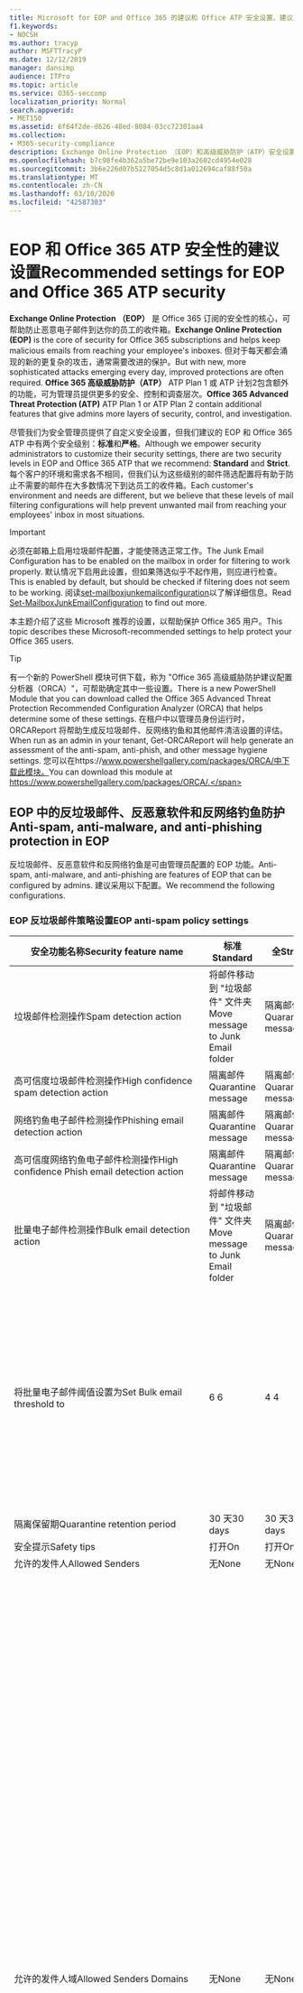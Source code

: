 ```yaml
---
title: Microsoft for EOP and Office 365 的建议和 Office ATP 安全设置、建议、发件人策略框架、基于域的邮件报告和符合性、域密钥识别的邮件、步骤、工作方式、安全基准和 EOP 的基准ATP 的基线，设置 ATP，设置 EOP，配置 ATP，配置 EOP，安全配置
f1.keywords:
- NOCSH
ms.author: tracyp
author: MSFTTracyP
ms.date: 12/12/2019
manager: dansimp
audience: ITPro
ms.topic: article
ms.service: O365-seccomp
localization_priority: Normal
search.appverid:
- MET150
ms.assetid: 6f64f2de-d626-48ed-8084-03cc72301aa4
ms.collection:
- M365-security-compliance
description: Exchange Online Protection （EOP）和高级威胁防护（ATP）安全设置的最佳实践是什么？ 有关标准保护的当前建议是什么？ 如果您想要更加严格，应使用什么？ 此外，如果您还使用高级威胁防护（ATP），还可以获得什么额外内容？
ms.openlocfilehash: b7c98fe4b362a5be72be9e103a2602cd4954e028
ms.sourcegitcommit: 3b6e226d07b5227054d5c8d1a012694caf88f50a
ms.translationtype: MT
ms.contentlocale: zh-CN
ms.lasthandoff: 03/10/2020
ms.locfileid: "42587303"
---
```

# <a name="recommended-settings-for-eop-and-office-365-atp-security"></a><span data-ttu-id="f3ae2-106">EOP 和 Office 365 ATP 安全性的建议设置</span><span class="sxs-lookup"><span data-stu-id="f3ae2-106">Recommended settings for EOP and Office 365 ATP security</span></span>

<span data-ttu-id="f3ae2-107">**Exchange Online Protection （EOP）** 是 Office 365 订阅的安全性的核心，可帮助防止恶意电子邮件到达你的员工的收件箱。</span><span class="sxs-lookup"><span data-stu-id="f3ae2-107">**Exchange Online Protection (EOP)** is the core of security for Office 365 subscriptions and helps keep malicious emails from reaching your employee's inboxes.</span></span> <span data-ttu-id="f3ae2-108">但对于每天都会涌现的新的更复杂的攻击，通常需要改进的保护。</span><span class="sxs-lookup"><span data-stu-id="f3ae2-108">But with new, more sophisticated attacks emerging every day, improved protections are often required.</span></span> <span data-ttu-id="f3ae2-109">**Office 365 高级威胁防护（ATP）** ATP Plan 1 或 ATP 计划2包含额外的功能，可为管理员提供更多的安全、控制和调查层次。</span><span class="sxs-lookup"><span data-stu-id="f3ae2-109">**Office 365 Advanced Threat Protection (ATP)** ATP Plan 1 or ATP Plan 2 contain additional features that give admins more layers of security, control, and investigation.</span></span>

<span data-ttu-id="f3ae2-110">尽管我们为安全管理员提供了自定义安全设置，但我们建议的 EOP 和 Office 365 ATP 中有两个安全级别：**标准**和**严格**。</span><span class="sxs-lookup"><span data-stu-id="f3ae2-110">Although we empower security administrators to customize their security settings, there are two security levels in EOP and Office 365 ATP that we recommend: **Standard** and **Strict**.</span></span> <span data-ttu-id="f3ae2-111">每个客户的环境和需求各不相同，但我们认为这些级别的邮件筛选配置将有助于防止不需要的邮件在大多数情况下到达员工的收件箱。</span><span class="sxs-lookup"><span data-stu-id="f3ae2-111">Each customer's environment and needs are different, but we believe that these levels of mail filtering configurations will help prevent unwanted mail from reaching your employees' inbox in most situations.</span></span>

> [!IMPORTANT]
> <span data-ttu-id="f3ae2-112">必须在邮箱上启用垃圾邮件配置，才能使筛选正常工作。</span><span class="sxs-lookup"><span data-stu-id="f3ae2-112">The Junk Email Configuration has to be enabled on the mailbox in order for filtering to work properly.</span></span> <span data-ttu-id="f3ae2-113">默认情况下启用此设置，但如果筛选似乎不起作用，则应进行检查。</span><span class="sxs-lookup"><span data-stu-id="f3ae2-113">This is enabled by default, but should be checked if filtering does not seem to be working.</span></span> <span data-ttu-id="f3ae2-114">阅读[set-mailboxjunkemailconfiguration](https://docs.microsoft.com/powershell/module/exchange/antispam-antimalware/set-mailboxjunkemailconfiguration)以了解详细信息。</span><span class="sxs-lookup"><span data-stu-id="f3ae2-114">Read [Set-MailboxJunkEmailConfiguration](https://docs.microsoft.com/powershell/module/exchange/antispam-antimalware/set-mailboxjunkemailconfiguration) to find out more.</span></span> 

<span data-ttu-id="f3ae2-115">本主题介绍了这些 Microsoft 推荐的设置，以帮助保护 Office 365 用户。</span><span class="sxs-lookup"><span data-stu-id="f3ae2-115">This topic describes these Microsoft-recommended settings to help protect your Office 365 users.</span></span>

> [!TIP]
> <span data-ttu-id="f3ae2-116">有一个新的 PowerShell 模块可供下载，称为 "Office 365 高级威胁防护建议配置分析器（ORCA）"，可帮助确定其中一些设置。</span><span class="sxs-lookup"><span data-stu-id="f3ae2-116">There is a new PowerShell Module that you can download called the Office 365 Advanced Threat Protection Recommended Configuration Analyzer (ORCA) that helps determine some of these settings.</span></span> <span data-ttu-id="f3ae2-117">在租户中以管理员身份运行时，ORCAReport 将帮助生成反垃圾邮件、反网络钓鱼和其他邮件清洁设置的评估。</span><span class="sxs-lookup"><span data-stu-id="f3ae2-117">When run as an admin in your tenant, Get-ORCAReport will help generate an assessment of the anti-spam, anti-phish, and other message hygiene settings.</span></span> <span data-ttu-id="f3ae2-118">您可以在https://www.powershellgallery.com/packages/ORCA/中下载此模块。</span><span class="sxs-lookup"><span data-stu-id="f3ae2-118">You can download this module at https://www.powershellgallery.com/packages/ORCA/.</span></span>

## <a name="anti-spam-anti-malware-and-anti-phishing-protection-in-eop"></a><span data-ttu-id="f3ae2-119">EOP 中的反垃圾邮件、反恶意软件和反网络钓鱼防护</span><span class="sxs-lookup"><span data-stu-id="f3ae2-119">Anti-spam, anti-malware, and anti-phishing protection in EOP</span></span>

<span data-ttu-id="f3ae2-120">反垃圾邮件、反恶意软件和反网络钓鱼是可由管理员配置的 EOP 功能。</span><span class="sxs-lookup"><span data-stu-id="f3ae2-120">Anti-spam, anti-malware, and anti-phishing are features of EOP that can be configured by admins.</span></span> <span data-ttu-id="f3ae2-121">建议采用以下配置。</span><span class="sxs-lookup"><span data-stu-id="f3ae2-121">We recommend the following configurations.</span></span>

### <a name="eop-anti-spam-policy-settings"></a><span data-ttu-id="f3ae2-122">EOP 反垃圾邮件策略设置</span><span class="sxs-lookup"><span data-stu-id="f3ae2-122">EOP anti-spam policy settings</span></span>

|<span data-ttu-id="f3ae2-123">安全功能名称</span><span class="sxs-lookup"><span data-stu-id="f3ae2-123">Security feature name</span></span>|<span data-ttu-id="f3ae2-124">标准</span><span class="sxs-lookup"><span data-stu-id="f3ae2-124">Standard</span></span>|<span data-ttu-id="f3ae2-125">全</span><span class="sxs-lookup"><span data-stu-id="f3ae2-125">Strict</span></span>|<span data-ttu-id="f3ae2-126">评论</span><span class="sxs-lookup"><span data-stu-id="f3ae2-126">Comment</span></span>|
|---------|---------|---------|---------|
|<span data-ttu-id="f3ae2-127">垃圾邮件检测操作</span><span class="sxs-lookup"><span data-stu-id="f3ae2-127">Spam detection action</span></span>|<span data-ttu-id="f3ae2-128">将邮件移动到 "垃圾邮件" 文件夹</span><span class="sxs-lookup"><span data-stu-id="f3ae2-128">Move message to Junk Email folder</span></span>|<span data-ttu-id="f3ae2-129">隔离邮件</span><span class="sxs-lookup"><span data-stu-id="f3ae2-129">Quarantine message</span></span>||
|<span data-ttu-id="f3ae2-130">高可信度垃圾邮件检测操作</span><span class="sxs-lookup"><span data-stu-id="f3ae2-130">High confidence spam detection action</span></span>|<span data-ttu-id="f3ae2-131">隔离邮件</span><span class="sxs-lookup"><span data-stu-id="f3ae2-131">Quarantine message</span></span>|<span data-ttu-id="f3ae2-132">隔离邮件</span><span class="sxs-lookup"><span data-stu-id="f3ae2-132">Quarantine message</span></span>||
|<span data-ttu-id="f3ae2-133">网络钓鱼电子邮件检测操作</span><span class="sxs-lookup"><span data-stu-id="f3ae2-133">Phishing email detection action</span></span>|<span data-ttu-id="f3ae2-134">隔离邮件</span><span class="sxs-lookup"><span data-stu-id="f3ae2-134">Quarantine message</span></span>|<span data-ttu-id="f3ae2-135">隔离邮件</span><span class="sxs-lookup"><span data-stu-id="f3ae2-135">Quarantine message</span></span>||
|<span data-ttu-id="f3ae2-136">高可信度网络钓鱼电子邮件检测操作</span><span class="sxs-lookup"><span data-stu-id="f3ae2-136">High confidence Phish email detection action</span></span>|<span data-ttu-id="f3ae2-137">隔离邮件</span><span class="sxs-lookup"><span data-stu-id="f3ae2-137">Quarantine message</span></span>|<span data-ttu-id="f3ae2-138">隔离邮件</span><span class="sxs-lookup"><span data-stu-id="f3ae2-138">Quarantine message</span></span>||
|<span data-ttu-id="f3ae2-139">批量电子邮件检测操作</span><span class="sxs-lookup"><span data-stu-id="f3ae2-139">Bulk email detection action</span></span>|<span data-ttu-id="f3ae2-140">将邮件移动到 "垃圾邮件" 文件夹</span><span class="sxs-lookup"><span data-stu-id="f3ae2-140">Move message to Junk Email folder</span></span>|<span data-ttu-id="f3ae2-141">隔离邮件</span><span class="sxs-lookup"><span data-stu-id="f3ae2-141">Quarantine message</span></span>||
|<span data-ttu-id="f3ae2-142">将批量电子邮件阈值设置为</span><span class="sxs-lookup"><span data-stu-id="f3ae2-142">Set Bulk email threshold to</span></span>|<span data-ttu-id="f3ae2-143">6 </span><span class="sxs-lookup"><span data-stu-id="f3ae2-143">6</span></span>|<span data-ttu-id="f3ae2-144">4 </span><span class="sxs-lookup"><span data-stu-id="f3ae2-144">4</span></span>|<span data-ttu-id="f3ae2-145">默认值为7，但我们建议您将其更改为6。</span><span class="sxs-lookup"><span data-stu-id="f3ae2-145">The default value is currently 7, but we recommend that you change it to 6.</span></span> <span data-ttu-id="f3ae2-146">有关详细信息，请参阅[批量投诉级别值](bulk-complaint-level-values.md)。</span><span class="sxs-lookup"><span data-stu-id="f3ae2-146">For details, see [Bulk Complaint Level values](bulk-complaint-level-values.md).</span></span>|
|<span data-ttu-id="f3ae2-147">隔离保留期</span><span class="sxs-lookup"><span data-stu-id="f3ae2-147">Quarantine retention period</span></span>|<span data-ttu-id="f3ae2-148">30 天</span><span class="sxs-lookup"><span data-stu-id="f3ae2-148">30 days</span></span>|<span data-ttu-id="f3ae2-149">30 天</span><span class="sxs-lookup"><span data-stu-id="f3ae2-149">30 days</span></span>||
|<span data-ttu-id="f3ae2-150">安全提示</span><span class="sxs-lookup"><span data-stu-id="f3ae2-150">Safety tips</span></span>|<span data-ttu-id="f3ae2-151">打开</span><span class="sxs-lookup"><span data-stu-id="f3ae2-151">On</span></span>|<span data-ttu-id="f3ae2-152">打开</span><span class="sxs-lookup"><span data-stu-id="f3ae2-152">On</span></span>||
|<span data-ttu-id="f3ae2-153">允许的发件人</span><span class="sxs-lookup"><span data-stu-id="f3ae2-153">Allowed Senders</span></span>|<span data-ttu-id="f3ae2-154">无</span><span class="sxs-lookup"><span data-stu-id="f3ae2-154">None</span></span>|<span data-ttu-id="f3ae2-155">无</span><span class="sxs-lookup"><span data-stu-id="f3ae2-155">None</span></span>||
|<span data-ttu-id="f3ae2-156">允许的发件人域</span><span class="sxs-lookup"><span data-stu-id="f3ae2-156">Allowed Senders Domains</span></span>|<span data-ttu-id="f3ae2-157">无</span><span class="sxs-lookup"><span data-stu-id="f3ae2-157">None</span></span>|<span data-ttu-id="f3ae2-158">无</span><span class="sxs-lookup"><span data-stu-id="f3ae2-158">None</span></span>|<span data-ttu-id="f3ae2-159">不需要将您拥有的域（也称为 "_接受的域_"）添加到允许的发件人列表中。</span><span class="sxs-lookup"><span data-stu-id="f3ae2-159">Adding domains that you own (also known as _accepted domains_) to the allowed senders list is not required.</span></span> <span data-ttu-id="f3ae2-160">事实上，它被认为是高风险，因为它会给不良参与者带来机会，以向您发送邮件，否则将被筛选掉。在 "**反垃圾邮件设置**" 页上的安全性 & 合规性中心中使用[欺骗智能](learn-about-spoof-intelligence.md)，以查看所有哄骗的发件人是组织中的域，还是哄骗外部域。</span><span class="sxs-lookup"><span data-stu-id="f3ae2-160">In fact, it's considered high risk since it creates opportunities for bad actors to send you mail that would otherwise be filtered out. Use [spoof intelligence](learn-about-spoof-intelligence.md) in the Security & Compliance Center on the **Anti-spam settings** page to review all senders who are spoofing either domains that are part of your organization, or spoofing external domains.</span></span>|
|<span data-ttu-id="f3ae2-161">阻止的发件人</span><span class="sxs-lookup"><span data-stu-id="f3ae2-161">Blocked Senders</span></span>|<span data-ttu-id="f3ae2-162">无</span><span class="sxs-lookup"><span data-stu-id="f3ae2-162">None</span></span>|<span data-ttu-id="f3ae2-163">无</span><span class="sxs-lookup"><span data-stu-id="f3ae2-163">None</span></span>||
|<span data-ttu-id="f3ae2-164">阻止的发件人域</span><span class="sxs-lookup"><span data-stu-id="f3ae2-164">Blocked Senders domains</span></span>|<span data-ttu-id="f3ae2-165">无</span><span class="sxs-lookup"><span data-stu-id="f3ae2-165">None</span></span>|<span data-ttu-id="f3ae2-166">无</span><span class="sxs-lookup"><span data-stu-id="f3ae2-166">None</span></span>||
|<span data-ttu-id="f3ae2-167">最终用户垃圾邮件通知频率</span><span class="sxs-lookup"><span data-stu-id="f3ae2-167">End user spam notification frequency</span></span>|<span data-ttu-id="f3ae2-168">已启用</span><span class="sxs-lookup"><span data-stu-id="f3ae2-168">Enabled</span></span>|<span data-ttu-id="f3ae2-169">已启用</span><span class="sxs-lookup"><span data-stu-id="f3ae2-169">Enabled</span></span>|<span data-ttu-id="f3ae2-170">3 天</span><span class="sxs-lookup"><span data-stu-id="f3ae2-170">3 days</span></span>|
|<span data-ttu-id="f3ae2-171">零小时自动清除</span><span class="sxs-lookup"><span data-stu-id="f3ae2-171">Zero Hour auto purge</span></span>|<span data-ttu-id="f3ae2-172">打开</span><span class="sxs-lookup"><span data-stu-id="f3ae2-172">On</span></span>|<span data-ttu-id="f3ae2-173">打开</span><span class="sxs-lookup"><span data-stu-id="f3ae2-173">On</span></span>|<span data-ttu-id="f3ae2-174">对于垃圾邮件和网络钓鱼 ZAP</span><span class="sxs-lookup"><span data-stu-id="f3ae2-174">For both Spam and Phish ZAP</span></span>|
|<span data-ttu-id="f3ae2-175">MarkAsSpamBulkMail</span><span class="sxs-lookup"><span data-stu-id="f3ae2-175">MarkAsSpamBulkMail</span></span>|<span data-ttu-id="f3ae2-176">打开</span><span class="sxs-lookup"><span data-stu-id="f3ae2-176">On</span></span>|<span data-ttu-id="f3ae2-177">打开</span><span class="sxs-lookup"><span data-stu-id="f3ae2-177">On</span></span>|<span data-ttu-id="f3ae2-178">此设置仅在 PowerShell 中可用</span><span class="sxs-lookup"><span data-stu-id="f3ae2-178">This setting is only available in PowerShell</span></span>|

<span data-ttu-id="f3ae2-179">在被称为高级垃圾邮件筛选器（ASF）的反垃圾邮件策略中，有几个其他参数处于弃用的过程中。</span><span class="sxs-lookup"><span data-stu-id="f3ae2-179">There are several other parameters in the Anti-spam policy called Advanced Spam filter (ASF) that are in the process of being deprecated.</span></span> <span data-ttu-id="f3ae2-180">有关这些功能的折旧时间线的详细信息，将在本主题之外进行传递。</span><span class="sxs-lookup"><span data-stu-id="f3ae2-180">More information on the timelines for the depreciation of these features will be communicated outside of this topic.</span></span>

<span data-ttu-id="f3ae2-181">我们建议您为标准和严格**级别关闭这些**设置：</span><span class="sxs-lookup"><span data-stu-id="f3ae2-181">We recommend that you turn these settings **OFF** for both Standard and Strict levels:</span></span>

|<span data-ttu-id="f3ae2-182">安全功能名称</span><span class="sxs-lookup"><span data-stu-id="f3ae2-182">Security feature name</span></span>|<span data-ttu-id="f3ae2-183">备注</span><span class="sxs-lookup"><span data-stu-id="f3ae2-183">Comments</span></span>|
|---------|---------|
|<span data-ttu-id="f3ae2-184">IncreaseScoreWithImageLinks</span><span class="sxs-lookup"><span data-stu-id="f3ae2-184">IncreaseScoreWithImageLinks</span></span>||
|<span data-ttu-id="f3ae2-185">IncreaseScoreWithNumericIps</span><span class="sxs-lookup"><span data-stu-id="f3ae2-185">IncreaseScoreWithNumericIps</span></span>||
|<span data-ttu-id="f3ae2-186">IncreaseScoreWithRedirectToOtherPort</span><span class="sxs-lookup"><span data-stu-id="f3ae2-186">IncreaseScoreWithRedirectToOtherPort</span></span>||
|<span data-ttu-id="f3ae2-187">IncreaseScoreWithBizOrInfoUrls</span><span class="sxs-lookup"><span data-stu-id="f3ae2-187">IncreaseScoreWithBizOrInfoUrls</span></span>||
|<span data-ttu-id="f3ae2-188">MarkAsSpamEmptyMessages</span><span class="sxs-lookup"><span data-stu-id="f3ae2-188">MarkAsSpamEmptyMessages</span></span>||
|<span data-ttu-id="f3ae2-189">MarkAsSpamJavaScriptInHtml</span><span class="sxs-lookup"><span data-stu-id="f3ae2-189">MarkAsSpamJavaScriptInHtml</span></span>||
|<span data-ttu-id="f3ae2-190">MarkAsSpamFramesInHtml</span><span class="sxs-lookup"><span data-stu-id="f3ae2-190">MarkAsSpamFramesInHtml</span></span>||
|<span data-ttu-id="f3ae2-191">MarkAsSpamObjectTagsInHtml</span><span class="sxs-lookup"><span data-stu-id="f3ae2-191">MarkAsSpamObjectTagsInHtml</span></span>||
|<span data-ttu-id="f3ae2-192">MarkAsSpamEmbedTagsInHtml</span><span class="sxs-lookup"><span data-stu-id="f3ae2-192">MarkAsSpamEmbedTagsInHtml</span></span>||
|<span data-ttu-id="f3ae2-193">MarkAsSpamFormTagsInHtml</span><span class="sxs-lookup"><span data-stu-id="f3ae2-193">MarkAsSpamFormTagsInHtml</span></span>||
|<span data-ttu-id="f3ae2-194">MarkAsSpamWebBugsInHtml</span><span class="sxs-lookup"><span data-stu-id="f3ae2-194">MarkAsSpamWebBugsInHtml</span></span>||
|<span data-ttu-id="f3ae2-195">MarkAsSpamSensitiveWordList</span><span class="sxs-lookup"><span data-stu-id="f3ae2-195">MarkAsSpamSensitiveWordList</span></span>||
|<span data-ttu-id="f3ae2-196">MarkAsSpamFromAddressAuthFail</span><span class="sxs-lookup"><span data-stu-id="f3ae2-196">MarkAsSpamFromAddressAuthFail</span></span>||
|<span data-ttu-id="f3ae2-197">MarkAsSpamNdrBackscatter</span><span class="sxs-lookup"><span data-stu-id="f3ae2-197">MarkAsSpamNdrBackscatter</span></span>||
|<span data-ttu-id="f3ae2-198">MarkAsSpamSpfRecordHardFail</span><span class="sxs-lookup"><span data-stu-id="f3ae2-198">MarkAsSpamSpfRecordHardFail</span></span>||

#### <a name="eop-outbound-spam-filter-policy-settings"></a><span data-ttu-id="f3ae2-199">EOP 出站垃圾邮件筛选器策略设置</span><span class="sxs-lookup"><span data-stu-id="f3ae2-199">EOP outbound spam filter policy settings</span></span>

|<span data-ttu-id="f3ae2-200">安全功能名称</span><span class="sxs-lookup"><span data-stu-id="f3ae2-200">Security feature name</span></span>|<span data-ttu-id="f3ae2-201">标准</span><span class="sxs-lookup"><span data-stu-id="f3ae2-201">Standard</span></span>|<span data-ttu-id="f3ae2-202">全</span><span class="sxs-lookup"><span data-stu-id="f3ae2-202">Strict</span></span>|<span data-ttu-id="f3ae2-203">评论</span><span class="sxs-lookup"><span data-stu-id="f3ae2-203">Comment</span></span>|
|---------|---------|---------|---------|
|<span data-ttu-id="f3ae2-204">出站垃圾邮件策略收件人限制-外部每小时限制</span><span class="sxs-lookup"><span data-stu-id="f3ae2-204">Outbound spam policy Recipient Limits - External hourly limit</span></span>|<span data-ttu-id="f3ae2-205">500</span><span class="sxs-lookup"><span data-stu-id="f3ae2-205">500</span></span>|<span data-ttu-id="f3ae2-206">400</span><span class="sxs-lookup"><span data-stu-id="f3ae2-206">400</span></span>||
|<span data-ttu-id="f3ae2-207">出站垃圾邮件策略收件人限制-内部每小时限制</span><span class="sxs-lookup"><span data-stu-id="f3ae2-207">Outbound spam policy Recipient Limits - Internal hourly limit</span></span>|<span data-ttu-id="f3ae2-208">1000</span><span class="sxs-lookup"><span data-stu-id="f3ae2-208">1000</span></span>|<span data-ttu-id="f3ae2-209">800</span><span class="sxs-lookup"><span data-stu-id="f3ae2-209">800</span></span>||
|<span data-ttu-id="f3ae2-210">出站垃圾邮件策略收件人限制-每日限制</span><span class="sxs-lookup"><span data-stu-id="f3ae2-210">Outbound spam policy Recipient Limits - Daily limit</span></span>|<span data-ttu-id="f3ae2-211">1000</span><span class="sxs-lookup"><span data-stu-id="f3ae2-211">1000</span></span>|<span data-ttu-id="f3ae2-212">800</span><span class="sxs-lookup"><span data-stu-id="f3ae2-212">800</span></span>||
|<span data-ttu-id="f3ae2-213">用户超出限制时的操作</span><span class="sxs-lookup"><span data-stu-id="f3ae2-213">Action when a user exceeds the limits</span></span>|<span data-ttu-id="f3ae2-214">限制用户发送邮件</span><span class="sxs-lookup"><span data-stu-id="f3ae2-214">Restrict the user from sending mail</span></span>|<span data-ttu-id="f3ae2-215">限制用户发送邮件</span><span class="sxs-lookup"><span data-stu-id="f3ae2-215">Restrict the user from sending mail</span></span>||

### <a name="eop-anti-malware-policy-settings"></a><span data-ttu-id="f3ae2-216">EOP 反恶意软件策略设置</span><span class="sxs-lookup"><span data-stu-id="f3ae2-216">EOP anti-malware policy settings</span></span>

|<span data-ttu-id="f3ae2-217">安全功能名称</span><span class="sxs-lookup"><span data-stu-id="f3ae2-217">Security feature name</span></span>|<span data-ttu-id="f3ae2-218">标准</span><span class="sxs-lookup"><span data-stu-id="f3ae2-218">Standard</span></span>|<span data-ttu-id="f3ae2-219">全</span><span class="sxs-lookup"><span data-stu-id="f3ae2-219">Strict</span></span>|<span data-ttu-id="f3ae2-220">评论</span><span class="sxs-lookup"><span data-stu-id="f3ae2-220">Comment</span></span>|
|---------|---------|---------|---------|
|<span data-ttu-id="f3ae2-221">恶意软件检测响应</span><span class="sxs-lookup"><span data-stu-id="f3ae2-221">Malware Detection Response</span></span>|<span data-ttu-id="f3ae2-222">否</span><span class="sxs-lookup"><span data-stu-id="f3ae2-222">No</span></span>|<span data-ttu-id="f3ae2-223">否</span><span class="sxs-lookup"><span data-stu-id="f3ae2-223">No</span></span>|<span data-ttu-id="f3ae2-224">如果在电子邮件附件中检测到恶意软件，邮件将被隔离，并且只能由管理员释放。</span><span class="sxs-lookup"><span data-stu-id="f3ae2-224">If malware is detected in an email attachment, the message will be quarantined and can be released only by an admin.</span></span>|
|<span data-ttu-id="f3ae2-225">用于阻止可疑文件类型的 "常见附件类型筛选器"</span><span class="sxs-lookup"><span data-stu-id="f3ae2-225">"Common Attachment Types Filter" for blocking suspicious file types</span></span>|<span data-ttu-id="f3ae2-226">打开</span><span class="sxs-lookup"><span data-stu-id="f3ae2-226">On</span></span>|<span data-ttu-id="f3ae2-227">打开</span><span class="sxs-lookup"><span data-stu-id="f3ae2-227">On</span></span>||
|<span data-ttu-id="f3ae2-228">恶意软件零小时自动清除</span><span class="sxs-lookup"><span data-stu-id="f3ae2-228">Malware Zero-hour Auto Purge</span></span>|<span data-ttu-id="f3ae2-229">打开</span><span class="sxs-lookup"><span data-stu-id="f3ae2-229">On</span></span>|<span data-ttu-id="f3ae2-230">打开</span><span class="sxs-lookup"><span data-stu-id="f3ae2-230">On</span></span>||
|<span data-ttu-id="f3ae2-231">通知内部发件人未送达邮件</span><span class="sxs-lookup"><span data-stu-id="f3ae2-231">Notify internal senders of the undelivered message</span></span>|<span data-ttu-id="f3ae2-232">Disabled</span><span class="sxs-lookup"><span data-stu-id="f3ae2-232">Disabled</span></span>|<span data-ttu-id="f3ae2-233">Disabled</span><span class="sxs-lookup"><span data-stu-id="f3ae2-233">Disabled</span></span>||
|<span data-ttu-id="f3ae2-234">通知外部发件人未送达的邮件</span><span class="sxs-lookup"><span data-stu-id="f3ae2-234">Notify external senders of the undelivered message</span></span>|<span data-ttu-id="f3ae2-235">Disabled</span><span class="sxs-lookup"><span data-stu-id="f3ae2-235">Disabled</span></span>|<span data-ttu-id="f3ae2-236">Disabled</span><span class="sxs-lookup"><span data-stu-id="f3ae2-236">Disabled</span></span>||

### <a name="eop-anti-phishing-policy-settings"></a><span data-ttu-id="f3ae2-237">EOP 反网络钓鱼策略设置</span><span class="sxs-lookup"><span data-stu-id="f3ae2-237">EOP anti-phishing policy settings</span></span>

|<span data-ttu-id="f3ae2-238">安全功能名称</span><span class="sxs-lookup"><span data-stu-id="f3ae2-238">Security feature name</span></span>|<span data-ttu-id="f3ae2-239">标准</span><span class="sxs-lookup"><span data-stu-id="f3ae2-239">Standard</span></span>|<span data-ttu-id="f3ae2-240">全</span><span class="sxs-lookup"><span data-stu-id="f3ae2-240">Strict</span></span>|<span data-ttu-id="f3ae2-241">评论</span><span class="sxs-lookup"><span data-stu-id="f3ae2-241">Comment</span></span>|
|---------|---------|---------|---------|
|<span data-ttu-id="f3ae2-242">启用反欺骗保护</span><span class="sxs-lookup"><span data-stu-id="f3ae2-242">Enable anti-spoofing protection</span></span>|<span data-ttu-id="f3ae2-243">打开</span><span class="sxs-lookup"><span data-stu-id="f3ae2-243">On</span></span>|<span data-ttu-id="f3ae2-244">打开</span><span class="sxs-lookup"><span data-stu-id="f3ae2-244">On</span></span>||
|<span data-ttu-id="f3ae2-245">启用未经身份验证的发件人（标记）</span><span class="sxs-lookup"><span data-stu-id="f3ae2-245">Enable Unauthenticated Sender (tagging)</span></span>|<span data-ttu-id="f3ae2-246">打开</span><span class="sxs-lookup"><span data-stu-id="f3ae2-246">On</span></span>|<span data-ttu-id="f3ae2-247">打开</span><span class="sxs-lookup"><span data-stu-id="f3ae2-247">On</span></span>||
|<span data-ttu-id="f3ae2-248">如果电子邮件由不允许欺骗您的域的人发送</span><span class="sxs-lookup"><span data-stu-id="f3ae2-248">If email is sent by someone who's not allowed to spoof your domain</span></span>|<span data-ttu-id="f3ae2-249">将邮件移到收件人的 "垃圾邮件" 文件夹</span><span class="sxs-lookup"><span data-stu-id="f3ae2-249">Move message to the recipients' Junk Email folders</span></span>|<span data-ttu-id="f3ae2-250">隔离邮件</span><span class="sxs-lookup"><span data-stu-id="f3ae2-250">Quarantine the message</span></span>||

## <a name="office-365-advanced-threat-protection-security"></a><span data-ttu-id="f3ae2-251">Office 365 高级威胁防护安全</span><span class="sxs-lookup"><span data-stu-id="f3ae2-251">Office 365 Advanced Threat Protection security</span></span>

<span data-ttu-id="f3ae2-252">Office 365 高级威胁防护（ATP）订阅带来了更多的安全优势。</span><span class="sxs-lookup"><span data-stu-id="f3ae2-252">Additional security benefits come with an Office 365 Advanced Threat Protection (ATP) subscription.</span></span> <span data-ttu-id="f3ae2-253">有关最新的新闻和信息，可以查看[Office 365 ATP 中的新增功能](whats-new-in-office-365-atp.md)。</span><span class="sxs-lookup"><span data-stu-id="f3ae2-253">For the latest news and information, you can see [What's new in Office 365 ATP](whats-new-in-office-365-atp.md).</span></span>

<span data-ttu-id="f3ae2-254">Office 365 ATP 包括安全附件和安全链接策略，以防止电子邮件发送潜在的恶意附件，并防止用户单击可能不安全的 Url。</span><span class="sxs-lookup"><span data-stu-id="f3ae2-254">Office 365 ATP includes the Safe Attachment and Safe Links policies to prevent email with potentially malicious attachments from being delivered, and to keep users from clicking potentially unsafe URLs.</span></span>

> [!IMPORTANT]
> <span data-ttu-id="f3ae2-255">高级反网络钓鱼是 Office 365 ATP 订阅的好处之一。</span><span class="sxs-lookup"><span data-stu-id="f3ae2-255">Advanced anti-phishing is one of the benefits of an Office 365 ATP subscription.</span></span> <span data-ttu-id="f3ae2-256">尽管它在默认情况下处于启用状态，但***必须***至少配置一个反网络钓鱼策略，然后它才能开始筛选邮件。</span><span class="sxs-lookup"><span data-stu-id="f3ae2-256">Although it's enabled by default, you ***must*** configure at least one anti-phishing policy before it can start filtering mail.</span></span> <span data-ttu-id="f3ae2-257">忘记配置反网络钓鱼策略可能会使用户暴露风险的电子邮件。</span><span class="sxs-lookup"><span data-stu-id="f3ae2-257">Forgetting to configure anti-phishing policies could exposes users to risky emails.</span></span> <span data-ttu-id="f3ae2-258">在添加 Office 365 ATP 订阅后，请务必配置您的反网络钓鱼策略。</span><span class="sxs-lookup"><span data-stu-id="f3ae2-258">Be sure to configure your anti-phishing policies after you add an Office 365 ATP subscription.</span></span>

<span data-ttu-id="f3ae2-259">如果你已将 Office 365 ATP 订阅添加到你的 EOP，请设置以下配置。</span><span class="sxs-lookup"><span data-stu-id="f3ae2-259">If you've added an Office 365 ATP subscription to your EOP, set the following configurations.</span></span>

### <a name="office-atp-anti-phishing-policy-settings"></a><span data-ttu-id="f3ae2-260">Office ATP 反网络钓鱼策略设置</span><span class="sxs-lookup"><span data-stu-id="f3ae2-260">Office ATP anti-phishing policy settings</span></span>

<span data-ttu-id="f3ae2-261">EOP 客户将获得上文所述的基本反网络钓鱼，但 Office 365 ATP 包含更多的功能和控制，可帮助预防、检测和补救攻击。</span><span class="sxs-lookup"><span data-stu-id="f3ae2-261">EOP customers get basic anti-phishing as previously described, but Office 365 ATP includes more features and control to help prevent, detect, and remediate against attacks.</span></span>

|<span data-ttu-id="f3ae2-262">模拟安全功能名称</span><span class="sxs-lookup"><span data-stu-id="f3ae2-262">Impersonation security feature name</span></span>|<span data-ttu-id="f3ae2-263">标准</span><span class="sxs-lookup"><span data-stu-id="f3ae2-263">Standard</span></span>|<span data-ttu-id="f3ae2-264">全</span><span class="sxs-lookup"><span data-stu-id="f3ae2-264">Strict</span></span>|<span data-ttu-id="f3ae2-265">评论</span><span class="sxs-lookup"><span data-stu-id="f3ae2-265">Comment</span></span>|
|---------|---------|---------|---------|
|<span data-ttu-id="f3ae2-266">（编辑模拟策略）添加要保护的用户</span><span class="sxs-lookup"><span data-stu-id="f3ae2-266">(Edit impersonation policy) Add users to protect</span></span>|<span data-ttu-id="f3ae2-267">打开</span><span class="sxs-lookup"><span data-stu-id="f3ae2-267">On</span></span>|<span data-ttu-id="f3ae2-268">打开</span><span class="sxs-lookup"><span data-stu-id="f3ae2-268">On</span></span>|<span data-ttu-id="f3ae2-269">取决于您的组织，但我们建议在关键角色中添加用户。</span><span class="sxs-lookup"><span data-stu-id="f3ae2-269">Depends on your organization, but we recommend adding users in key roles.</span></span> <span data-ttu-id="f3ae2-270">在内部，这些可能是 CEO、CFO 和其他高级领导者。</span><span class="sxs-lookup"><span data-stu-id="f3ae2-270">Internally, these might be your CEO, CFO, and other senior leaders.</span></span> <span data-ttu-id="f3ae2-271">在外部，这些可以包括理事会成员或董事会。</span><span class="sxs-lookup"><span data-stu-id="f3ae2-271">Externally, these could include council members or your board of directors.</span></span>|
|<span data-ttu-id="f3ae2-272">（编辑模拟策略）自动包括我自己的域</span><span class="sxs-lookup"><span data-stu-id="f3ae2-272">(Edit impersonation policy) Automatically include the domains I own</span></span>|<span data-ttu-id="f3ae2-273">打开</span><span class="sxs-lookup"><span data-stu-id="f3ae2-273">On</span></span>|<span data-ttu-id="f3ae2-274">打开</span><span class="sxs-lookup"><span data-stu-id="f3ae2-274">On</span></span>||
|<span data-ttu-id="f3ae2-275">（编辑模拟策略）包含自定义域</span><span class="sxs-lookup"><span data-stu-id="f3ae2-275">(Edit impersonation policy) Include custom domains</span></span>|<span data-ttu-id="f3ae2-276">打开</span><span class="sxs-lookup"><span data-stu-id="f3ae2-276">On</span></span>|<span data-ttu-id="f3ae2-277">打开</span><span class="sxs-lookup"><span data-stu-id="f3ae2-277">On</span></span>|<span data-ttu-id="f3ae2-278">取决于您的组织，但我们建议添加与您不拥有的大多数进行交互的域。</span><span class="sxs-lookup"><span data-stu-id="f3ae2-278">Depends on your organization, but we recommend adding domains you interact with most that you don't own.</span></span>|
|<span data-ttu-id="f3ae2-279">如果由指定的模拟用户发送电子邮件</span><span class="sxs-lookup"><span data-stu-id="f3ae2-279">If email is sent by an impersonated user you specified</span></span>|<span data-ttu-id="f3ae2-280">隔离邮件</span><span class="sxs-lookup"><span data-stu-id="f3ae2-280">Quarantine the message</span></span>|<span data-ttu-id="f3ae2-281">隔离邮件</span><span class="sxs-lookup"><span data-stu-id="f3ae2-281">Quarantine the message</span></span>||
|<span data-ttu-id="f3ae2-282">如果你指定的模拟域发送了电子邮件</span><span class="sxs-lookup"><span data-stu-id="f3ae2-282">If email is sent by an impersonated domain you specified</span></span>|<span data-ttu-id="f3ae2-283">隔离邮件</span><span class="sxs-lookup"><span data-stu-id="f3ae2-283">Quarantine the message</span></span>|<span data-ttu-id="f3ae2-284">隔离邮件</span><span class="sxs-lookup"><span data-stu-id="f3ae2-284">Quarantine the message</span></span>||
|<span data-ttu-id="f3ae2-285">为模拟用户显示提示</span><span class="sxs-lookup"><span data-stu-id="f3ae2-285">Show tip for impersonated users</span></span>|<span data-ttu-id="f3ae2-286">打开</span><span class="sxs-lookup"><span data-stu-id="f3ae2-286">On</span></span>|<span data-ttu-id="f3ae2-287">打开</span><span class="sxs-lookup"><span data-stu-id="f3ae2-287">On</span></span>||
|<span data-ttu-id="f3ae2-288">显示模拟域的提示</span><span class="sxs-lookup"><span data-stu-id="f3ae2-288">Show tip for impersonated domains</span></span>|<span data-ttu-id="f3ae2-289">打开</span><span class="sxs-lookup"><span data-stu-id="f3ae2-289">On</span></span>|<span data-ttu-id="f3ae2-290">打开</span><span class="sxs-lookup"><span data-stu-id="f3ae2-290">On</span></span>||
|<span data-ttu-id="f3ae2-291">显示不正常字符的提示</span><span class="sxs-lookup"><span data-stu-id="f3ae2-291">Show tip for unusual characters</span></span>|<span data-ttu-id="f3ae2-292">打开</span><span class="sxs-lookup"><span data-stu-id="f3ae2-292">On</span></span>|<span data-ttu-id="f3ae2-293">打开</span><span class="sxs-lookup"><span data-stu-id="f3ae2-293">On</span></span>||
|<span data-ttu-id="f3ae2-294">启用邮箱智能</span><span class="sxs-lookup"><span data-stu-id="f3ae2-294">Enable Mailbox intelligence</span></span>|<span data-ttu-id="f3ae2-295">打开</span><span class="sxs-lookup"><span data-stu-id="f3ae2-295">On</span></span>|<span data-ttu-id="f3ae2-296">打开</span><span class="sxs-lookup"><span data-stu-id="f3ae2-296">On</span></span>||
|<span data-ttu-id="f3ae2-297">启用基于邮箱智能的模拟保护</span><span class="sxs-lookup"><span data-stu-id="f3ae2-297">Enable Mailbox intelligence based impersonation protection</span></span>|<span data-ttu-id="f3ae2-298">打开</span><span class="sxs-lookup"><span data-stu-id="f3ae2-298">On</span></span>|<span data-ttu-id="f3ae2-299">打开</span><span class="sxs-lookup"><span data-stu-id="f3ae2-299">On</span></span>||
|<span data-ttu-id="f3ae2-300">如果由邮箱智能保护的模拟用户发送电子邮件</span><span class="sxs-lookup"><span data-stu-id="f3ae2-300">If email is sent by an impersonated user protected by mailbox intelligence</span></span>|<span data-ttu-id="f3ae2-301">将邮件移到收件人的 "垃圾邮件" 文件夹</span><span class="sxs-lookup"><span data-stu-id="f3ae2-301">Move message to the recipients' Junk Email folders</span></span>|<span data-ttu-id="f3ae2-302">隔离邮件</span><span class="sxs-lookup"><span data-stu-id="f3ae2-302">Quarantine the message</span></span>||
|<span data-ttu-id="f3ae2-303">（编辑模拟策略）添加受信任的发件人和域</span><span class="sxs-lookup"><span data-stu-id="f3ae2-303">(Edit impersonation policy) Add trusted senders and domains</span></span>|<span data-ttu-id="f3ae2-304">无</span><span class="sxs-lookup"><span data-stu-id="f3ae2-304">None</span></span>|<span data-ttu-id="f3ae2-305">无</span><span class="sxs-lookup"><span data-stu-id="f3ae2-305">None</span></span>|<span data-ttu-id="f3ae2-306">取决于您的组织，但我们建议您添加由于仅模拟而不是其他筛选器而错误地将其标记为网络钓鱼的用户或域。</span><span class="sxs-lookup"><span data-stu-id="f3ae2-306">Depends on your organization, but we recommend adding users or domains that incorrectly get marked as phish due to impersonation only and not other filters.</span></span>|

|<span data-ttu-id="f3ae2-307">欺骗安全功能名称</span><span class="sxs-lookup"><span data-stu-id="f3ae2-307">Spoof security feature name</span></span>|<span data-ttu-id="f3ae2-308">标准</span><span class="sxs-lookup"><span data-stu-id="f3ae2-308">Standard</span></span>|<span data-ttu-id="f3ae2-309">全</span><span class="sxs-lookup"><span data-stu-id="f3ae2-309">Strict</span></span>|<span data-ttu-id="f3ae2-310">评论</span><span class="sxs-lookup"><span data-stu-id="f3ae2-310">Comment</span></span>|
|---------|---------|---------|---------|
|<span data-ttu-id="f3ae2-311">启用反欺骗保护</span><span class="sxs-lookup"><span data-stu-id="f3ae2-311">Enable anti-spoofing protection</span></span>|<span data-ttu-id="f3ae2-312">打开</span><span class="sxs-lookup"><span data-stu-id="f3ae2-312">On</span></span>|<span data-ttu-id="f3ae2-313">打开</span><span class="sxs-lookup"><span data-stu-id="f3ae2-313">On</span></span>||
|<span data-ttu-id="f3ae2-314">启用未经身份验证的发件人（标记）</span><span class="sxs-lookup"><span data-stu-id="f3ae2-314">Enable Unauthenticated Sender (tagging)</span></span>|<span data-ttu-id="f3ae2-315">打开</span><span class="sxs-lookup"><span data-stu-id="f3ae2-315">On</span></span>|<span data-ttu-id="f3ae2-316">打开</span><span class="sxs-lookup"><span data-stu-id="f3ae2-316">On</span></span>||
|<span data-ttu-id="f3ae2-317">如果电子邮件由不允许欺骗您的域的人发送</span><span class="sxs-lookup"><span data-stu-id="f3ae2-317">If email is sent by someone who's not allowed to spoof your domain</span></span>|<span data-ttu-id="f3ae2-318">将邮件移到收件人的 "垃圾邮件" 文件夹</span><span class="sxs-lookup"><span data-stu-id="f3ae2-318">Move message to the recipients' Junk Email folders</span></span>|<span data-ttu-id="f3ae2-319">隔离邮件</span><span class="sxs-lookup"><span data-stu-id="f3ae2-319">Quarantine the message</span></span>||
|<span data-ttu-id="f3ae2-320">EnableSuspiciousSafetyTip</span><span class="sxs-lookup"><span data-stu-id="f3ae2-320">EnableSuspiciousSafetyTip</span></span>|<span data-ttu-id="f3ae2-321">False</span><span class="sxs-lookup"><span data-stu-id="f3ae2-321">False</span></span>|<span data-ttu-id="f3ae2-322">True</span><span class="sxs-lookup"><span data-stu-id="f3ae2-322">True</span></span>|<span data-ttu-id="f3ae2-323">此设置仅在 PowerShell 中可用</span><span class="sxs-lookup"><span data-stu-id="f3ae2-323">This setting is only available in PowerShell</span></span>|
|<span data-ttu-id="f3ae2-324">TreatSoftPassAsAuthenticated</span><span class="sxs-lookup"><span data-stu-id="f3ae2-324">TreatSoftPassAsAuthenticated</span></span>|<span data-ttu-id="f3ae2-325">True</span><span class="sxs-lookup"><span data-stu-id="f3ae2-325">True</span></span>|<span data-ttu-id="f3ae2-326">False</span><span class="sxs-lookup"><span data-stu-id="f3ae2-326">False</span></span>|<span data-ttu-id="f3ae2-327">此设置仅在 PowerShell 中可用</span><span class="sxs-lookup"><span data-stu-id="f3ae2-327">This setting is only available in PowerShell</span></span>|


|<span data-ttu-id="f3ae2-328">高级设置安全功能名称</span><span class="sxs-lookup"><span data-stu-id="f3ae2-328">Advanced settings security feature name</span></span>|<span data-ttu-id="f3ae2-329">标准</span><span class="sxs-lookup"><span data-stu-id="f3ae2-329">Standard</span></span>|<span data-ttu-id="f3ae2-330">全</span><span class="sxs-lookup"><span data-stu-id="f3ae2-330">Strict</span></span>|<span data-ttu-id="f3ae2-331">评论</span><span class="sxs-lookup"><span data-stu-id="f3ae2-331">Comment</span></span>|
|---------|---------|---------|---------|
|<span data-ttu-id="f3ae2-332">高级网络钓鱼阈值</span><span class="sxs-lookup"><span data-stu-id="f3ae2-332">Advanced phishing thresholds</span></span>|<span data-ttu-id="f3ae2-333">2-主动</span><span class="sxs-lookup"><span data-stu-id="f3ae2-333">2 - Aggressive</span></span>|<span data-ttu-id="f3ae2-334">3-更主动</span><span class="sxs-lookup"><span data-stu-id="f3ae2-334">3 - More aggressive</span></span>||

### <a name="safe-links-settings"></a><span data-ttu-id="f3ae2-335">安全链接设置</span><span class="sxs-lookup"><span data-stu-id="f3ae2-335">Safe Links settings</span></span>

|<span data-ttu-id="f3ae2-336">安全功能名称</span><span class="sxs-lookup"><span data-stu-id="f3ae2-336">Security feature name</span></span>|<span data-ttu-id="f3ae2-337">标准</span><span class="sxs-lookup"><span data-stu-id="f3ae2-337">Standard</span></span>|<span data-ttu-id="f3ae2-338">全</span><span class="sxs-lookup"><span data-stu-id="f3ae2-338">Strict</span></span>|<span data-ttu-id="f3ae2-339">评论</span><span class="sxs-lookup"><span data-stu-id="f3ae2-339">Comment</span></span>|
|---------|---------|---------|---------|
|<span data-ttu-id="f3ae2-340">在 Office 365 应用中使用 ATP 安全链接，Office for iOS 和 Android</span><span class="sxs-lookup"><span data-stu-id="f3ae2-340">Use ATP Safe Links in Office 365 Apps, Office for iOS and Android</span></span>|<span data-ttu-id="f3ae2-341">已启用</span><span class="sxs-lookup"><span data-stu-id="f3ae2-341">Enabled</span></span>|<span data-ttu-id="f3ae2-342">已启用</span><span class="sxs-lookup"><span data-stu-id="f3ae2-342">Enabled</span></span>|<span data-ttu-id="f3ae2-343">这属于适用于整个组织的 ATP 安全链接策略</span><span class="sxs-lookup"><span data-stu-id="f3ae2-343">This falls under the ATP Safe Links Policies that apply to the entire organization</span></span>|
<span data-ttu-id="f3ae2-344">用户单击安全链接时不进行跟踪</span><span class="sxs-lookup"><span data-stu-id="f3ae2-344">Do not track when users click safe links</span></span>|<span data-ttu-id="f3ae2-345">Disabled</span><span class="sxs-lookup"><span data-stu-id="f3ae2-345">Disabled</span></span>|<span data-ttu-id="f3ae2-346">Disabled</span><span class="sxs-lookup"><span data-stu-id="f3ae2-346">Disabled</span></span>|<span data-ttu-id="f3ae2-347">这适用于适用于整个组织的策略和适用于特定收件人的任何策略</span><span class="sxs-lookup"><span data-stu-id="f3ae2-347">This is for both policies that apply to the entire organization and any policies that apply to specific recipients</span></span>|
|<span data-ttu-id="f3ae2-348">不要让用户通过指向原始 URL 的安全链接进行单击</span><span class="sxs-lookup"><span data-stu-id="f3ae2-348">Do not let users click through safe links to original URL</span></span>|<span data-ttu-id="f3ae2-349">已启用</span><span class="sxs-lookup"><span data-stu-id="f3ae2-349">Enabled</span></span>|<span data-ttu-id="f3ae2-350">已启用</span><span class="sxs-lookup"><span data-stu-id="f3ae2-350">Enabled</span></span>|<span data-ttu-id="f3ae2-351">这对于适用于整个组织的策略以及适用于特定收件人的任何策略都是如此。</span><span class="sxs-lookup"><span data-stu-id="f3ae2-351">This is for both the policies that apply to the entire organization and any policies that apply to specific recipients</span></span>|
|<span data-ttu-id="f3ae2-352">邮件中未知的潜在恶意 Url 的操作</span><span class="sxs-lookup"><span data-stu-id="f3ae2-352">Action for unknown potentially malicious URLs in messages</span></span>|<span data-ttu-id="f3ae2-353">打开</span><span class="sxs-lookup"><span data-stu-id="f3ae2-353">On</span></span>|<span data-ttu-id="f3ae2-354">打开</span><span class="sxs-lookup"><span data-stu-id="f3ae2-354">On</span></span>||
|<span data-ttu-id="f3ae2-355">对指向文件的可疑链接和链接应用实时 URL 扫描</span><span class="sxs-lookup"><span data-stu-id="f3ae2-355">Apply real-time URL scanning for suspicious links and links that point to files</span></span>|<span data-ttu-id="f3ae2-356">已启用</span><span class="sxs-lookup"><span data-stu-id="f3ae2-356">Enabled</span></span>|<span data-ttu-id="f3ae2-357">已启用</span><span class="sxs-lookup"><span data-stu-id="f3ae2-357">Enabled</span></span>||
|<span data-ttu-id="f3ae2-358">等待 URL 扫描完成后再传递邮件</span><span class="sxs-lookup"><span data-stu-id="f3ae2-358">Wait for URL scanning to complete before delivering the message</span></span>|<span data-ttu-id="f3ae2-359">已启用</span><span class="sxs-lookup"><span data-stu-id="f3ae2-359">Enabled</span></span>|<span data-ttu-id="f3ae2-360">已启用</span><span class="sxs-lookup"><span data-stu-id="f3ae2-360">Enabled</span></span>||
|<span data-ttu-id="f3ae2-361">将安全链接应用于在组织内发送的电子邮件</span><span class="sxs-lookup"><span data-stu-id="f3ae2-361">Apply safe links to email messages sent within the organization</span></span>|<span data-ttu-id="f3ae2-362">已启用</span><span class="sxs-lookup"><span data-stu-id="f3ae2-362">Enabled</span></span>|<span data-ttu-id="f3ae2-363">已启用</span><span class="sxs-lookup"><span data-stu-id="f3ae2-363">Enabled</span></span>||

### <a name="safe-attachments"></a><span data-ttu-id="f3ae2-364">安全附件</span><span class="sxs-lookup"><span data-stu-id="f3ae2-364">Safe Attachments</span></span>

|<span data-ttu-id="f3ae2-365">安全功能名称</span><span class="sxs-lookup"><span data-stu-id="f3ae2-365">Security feature name</span></span>|<span data-ttu-id="f3ae2-366">标准</span><span class="sxs-lookup"><span data-stu-id="f3ae2-366">Standard</span></span>|<span data-ttu-id="f3ae2-367">全</span><span class="sxs-lookup"><span data-stu-id="f3ae2-367">Strict</span></span>|<span data-ttu-id="f3ae2-368">评论</span><span class="sxs-lookup"><span data-stu-id="f3ae2-368">Comment</span></span>|
|---------|---------|---------|---------|
|<span data-ttu-id="f3ae2-369">启用适用于 SharePoint、OneDrive 和 Microsoft Teams 的 ATP</span><span class="sxs-lookup"><span data-stu-id="f3ae2-369">Turn on ATP for SharePoint, OneDrive, and Microsoft Teams</span></span>|<span data-ttu-id="f3ae2-370">已启用</span><span class="sxs-lookup"><span data-stu-id="f3ae2-370">Enabled</span></span>|<span data-ttu-id="f3ae2-371">已启用</span><span class="sxs-lookup"><span data-stu-id="f3ae2-371">Enabled</span></span>||
|<span data-ttu-id="f3ae2-372">ATP 安全附件未知的恶意软件响应</span><span class="sxs-lookup"><span data-stu-id="f3ae2-372">ATP Safe attachments unknown malware response</span></span>|<span data-ttu-id="f3ae2-373">阻止</span><span class="sxs-lookup"><span data-stu-id="f3ae2-373">Block</span></span>|<span data-ttu-id="f3ae2-374">阻止</span><span class="sxs-lookup"><span data-stu-id="f3ae2-374">Block</span></span>||
|<span data-ttu-id="f3ae2-375">在检测时重定向附件</span><span class="sxs-lookup"><span data-stu-id="f3ae2-375">Redirect attachment on detection</span></span>|<span data-ttu-id="f3ae2-376">已启用</span><span class="sxs-lookup"><span data-stu-id="f3ae2-376">Enabled</span></span>|<span data-ttu-id="f3ae2-377">已启用</span><span class="sxs-lookup"><span data-stu-id="f3ae2-377">Enabled</span></span>|<span data-ttu-id="f3ae2-378">重定向到安全管理员的电子邮件地址，该管理员知道如何确定附件是否为恶意软件</span><span class="sxs-lookup"><span data-stu-id="f3ae2-378">Redirect to email address for a security administrator that knows how to determine if the attachment is malware or not</span></span>|
|<span data-ttu-id="f3ae2-379">如果恶意软件扫描附件超时或发生错误，则 ATP 安全附件响应</span><span class="sxs-lookup"><span data-stu-id="f3ae2-379">ATP Safe attachments response if malware scanning for attachments times out or error occurs</span></span>|<span data-ttu-id="f3ae2-380">已启用</span><span class="sxs-lookup"><span data-stu-id="f3ae2-380">Enabled</span></span>|<span data-ttu-id="f3ae2-381">已启用</span><span class="sxs-lookup"><span data-stu-id="f3ae2-381">Enabled</span></span>||


## <a name="related-topics"></a><span data-ttu-id="f3ae2-382">相关主题</span><span class="sxs-lookup"><span data-stu-id="f3ae2-382">Related topics</span></span>

- <span data-ttu-id="f3ae2-383">您是否正在寻找与**Exchange 邮件流/Exchange 传输规则**有关的最佳实践？</span><span class="sxs-lookup"><span data-stu-id="f3ae2-383">Are you looking for best practices with **Exchange Mail Flow / Exchange Transport Rules**?</span></span> <span data-ttu-id="f3ae2-384">有关详细信息，请参阅[本文](https://docs.microsoft.com/microsoft-365/security/office-365-security/best-practices-for-configuring-eop)。</span><span class="sxs-lookup"><span data-stu-id="f3ae2-384">Please see [this article](https://docs.microsoft.com/microsoft-365/security/office-365-security/best-practices-for-configuring-eop) for details.</span></span>

- <span data-ttu-id="f3ae2-385">将可疑邮件、可疑垃圾邮件、网络钓鱼或 Url 发送给 Microsoft 进行扫描。</span><span class="sxs-lookup"><span data-stu-id="f3ae2-385">Send suspicious mails, suspected spam, phish, or URLs to Microsoft for scan.</span></span> <span data-ttu-id="f3ae2-386">请按照[本文](https://docs.microsoft.com/microsoft-365/security/office-365-security/admin-submission)中的**管理提交**说明进行操作。</span><span class="sxs-lookup"><span data-stu-id="f3ae2-386">Use the **Admin Submissions** directions in [this article](https://docs.microsoft.com/microsoft-365/security/office-365-security/admin-submission).</span></span>

- <span data-ttu-id="f3ae2-387">使用这些链接可获取有关如何**设置** [EOP 服务](https://docs.microsoft.com/microsoft-365/security/office-365-security/set-up-your-eop-service)的信息，以及**配置** [Office 365 高级威胁防护](https://docs.microsoft.com/microsoft-365/security/office-365-security/office-365-atp)。</span><span class="sxs-lookup"><span data-stu-id="f3ae2-387">Use these links for info on how to **set up** your [EOP service](https://docs.microsoft.com/microsoft-365/security/office-365-security/set-up-your-eop-service), and **configure** [Office 365 Advanced Threat Protection](https://docs.microsoft.com/microsoft-365/security/office-365-security/office-365-atp).</span></span> <span data-ttu-id="f3ae2-388">（请不要忘记在 "防御[Office 365 中的威胁](https://docs.microsoft.com/microsoft-365/security/office-365-security/protect-against-threats)" 中了解有用的说明。）</span><span class="sxs-lookup"><span data-stu-id="f3ae2-388">(Don't forget to see the helpful directions in '[Protect Against Threats in Office 365](https://docs.microsoft.com/microsoft-365/security/office-365-security/protect-against-threats)'.)</span></span>

- <span data-ttu-id="f3ae2-389">可在[此处](https://docs.microsoft.com/windows/security/threat-protection/windows-security-baselines#where-can-i-get-the-security-baselines)获取适用于 GPO/本地选项的**Windows 安全基准**，并在[此处](https://docs.microsoft.com/intune/protect/security-baselines)查找基于 Intune 的安全性。</span><span class="sxs-lookup"><span data-stu-id="f3ae2-389">**Security baselines for Windows** can be found [here](https://docs.microsoft.com/windows/security/threat-protection/windows-security-baselines#where-can-i-get-the-security-baselines) for GPO/on-premises options, and for Intune-based security, [here](https://docs.microsoft.com/intune/protect/security-baselines).</span></span> <span data-ttu-id="f3ae2-390">最后，可以在[此处](https://docs.microsoft.com/windows/security/threat-protection/microsoft-defender-atp/configure-machines-security-baseline#compare-the-microsoft-defender-atp-and-the-windows-intune-security-baselines)找到 Microsoft Defender 高级威胁防护（ATP）和 Windows Intune 安全基准之间的比较。</span><span class="sxs-lookup"><span data-stu-id="f3ae2-390">Finally, a comparison between Microsoft Defender Advanced Threat Protection (ATP) and Windows Intune security baselines can be found [here](https://docs.microsoft.com/windows/security/threat-protection/microsoft-defender-atp/configure-machines-security-baseline#compare-the-microsoft-defender-atp-and-the-windows-intune-security-baselines).</span></span>
